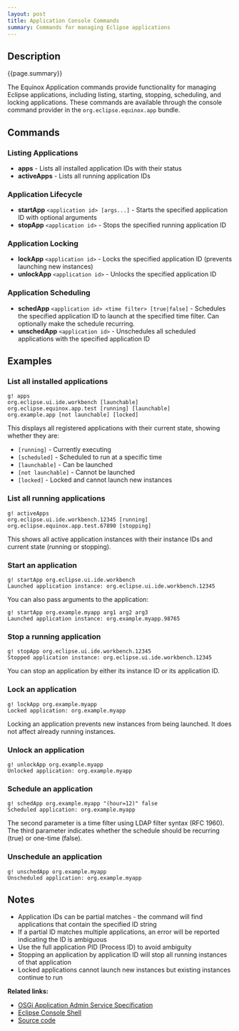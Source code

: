 ```yaml
---
layout: post
title: Application Console Commands
summary: Commands for managing Eclipse applications
---
```


## Description

{{page.summary}}

The Equinox Application commands provide functionality for managing Eclipse applications, including listing, starting, stopping, scheduling, and locking applications. These commands are available through the console command provider in the `org.eclipse.equinox.app` bundle.

## Commands

### Listing Applications

- **apps** - Lists all installed application IDs with their status
- **activeApps** - Lists all running application IDs

### Application Lifecycle

- **startApp** `<application id> [args...]` - Starts the specified application ID with optional arguments
- **stopApp** `<application id>` - Stops the specified running application ID

### Application Locking

- **lockApp** `<application id>` - Locks the specified application ID (prevents launching new instances)
- **unlockApp** `<application id>` - Unlocks the specified application ID

### Application Scheduling

- **schedApp** `<application id> <time filter> [true|false]` - Schedules the specified application ID to launch at the specified time filter. Can optionally make the schedule recurring.
- **unschedApp** `<application id>` - Unschedules all scheduled applications with the specified application ID

## Examples

### List all installed applications

```
g! apps
org.eclipse.ui.ide.workbench [launchable]
org.eclipse.equinox.app.test [running] [launchable]
org.example.app [not launchable] [locked]
```

This displays all registered applications with their current state, showing whether they are:
- `[running]` - Currently executing
- `[scheduled]` - Scheduled to run at a specific time
- `[launchable]` - Can be launched
- `[not launchable]` - Cannot be launched
- `[locked]` - Locked and cannot launch new instances

### List all running applications

```
g! activeApps
org.eclipse.ui.ide.workbench.12345 [running]
org.eclipse.equinox.app.test.67890 [stopping]
```

This shows all active application instances with their instance IDs and current state (running or stopping).

### Start an application

```
g! startApp org.eclipse.ui.ide.workbench
Launched application instance: org.eclipse.ui.ide.workbench.12345
```

You can also pass arguments to the application:

```
g! startApp org.example.myapp arg1 arg2 arg3
Launched application instance: org.example.myapp.98765
```

### Stop a running application

```
g! stopApp org.eclipse.ui.ide.workbench.12345
Stopped application instance: org.eclipse.ui.ide.workbench.12345
```

You can stop an application by either its instance ID or its application ID.

### Lock an application

```
g! lockApp org.example.myapp
Locked application: org.example.myapp
```

Locking an application prevents new instances from being launched. It does not affect already running instances.

### Unlock an application

```
g! unlockApp org.example.myapp
Unlocked application: org.example.myapp
```

### Schedule an application

```
g! schedApp org.example.myapp "(hour=12)" false
Scheduled application: org.example.myapp
```

The second parameter is a time filter using LDAP filter syntax (RFC 1960). The third parameter indicates whether the schedule should be recurring (true) or one-time (false).

### Unschedule an application

```
g! unschedApp org.example.myapp
Unscheduled application: org.example.myapp
```

## Notes

- Application IDs can be partial matches - the command will find applications that contain the specified ID string
- If a partial ID matches multiple applications, an error will be reported indicating the ID is ambiguous
- Use the full application PID (Process ID) to avoid ambiguity
- Stopping an application by application ID will stop all running instances of that application
- Locked applications cannot launch new instances but existing instances continue to run

**Related links:**

- [OSGi Application Admin Service Specification](https://docs.osgi.org/specification/osgi.cmpn/7.0.0/service.application.html)
- [Eclipse Console Shell](https://help.eclipse.org/latest/index.jsp?topic=%2Forg.eclipse.platform.doc.isv%2Fguide%2Fconsole_shell.htm)
- [Source code](https://github.com/eclipse-equinox/equinox/blob/master/bundles/org.eclipse.equinox.app/src/org/eclipse/equinox/internal/app/AppCommands.java)


